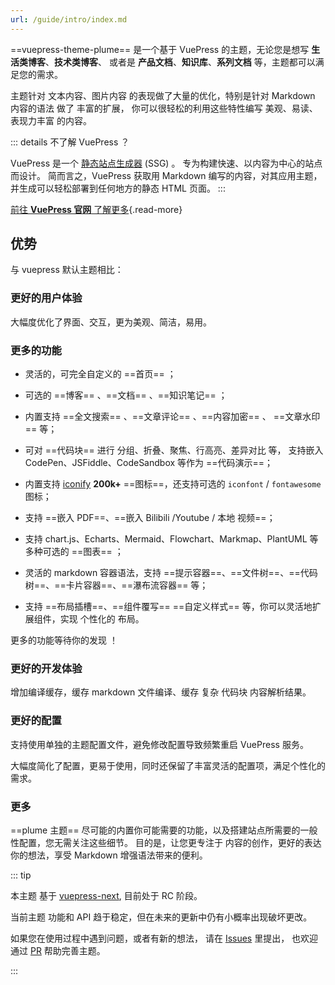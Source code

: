 ```yaml
---
url: /guide/intro/index.md
---
```

\==vuepress-theme-plume== 是一个基于 VuePress 的主题，无论您是想写 **生活类博客**、**技术类博客**、
或者是 **产品文档**、**知识库**、**系列文档** 等，主题都可以满足您的需求。

主题针对 文本内容、图片内容 的表现做了大量的优化，特别是针对 Markdown 内容的语法 做了 丰富的扩展，
你可以很轻松的利用这些特性编写 美观、易读、表现力丰富 的内容。

::: details 不了解 VuePress ？

VuePress 是一个 [静态站点生成器](https://en.wikipedia.org/wiki/Static_site_generator) (SSG) 。
专为构建快速、以内容为中心的站点而设计。
简而言之，VuePress 获取用 Markdown 编写的内容，对其应用主题，并生成可以轻松部署到任何地方的静态 HTML 页面。
:::

[前往 **VuePress 官网** 了解更多](https://v2.vuepress.vuejs.org/zh/){.read-more}

## 优势

与 vuepress 默认主题相比：

### 更好的用户体验

大幅度优化了界面、交互，更为美观、简洁，易用。

### 更多的功能

* 灵活的，可完全自定义的 ==首页== ；

* 可选的 ==博客== 、==文档== 、==知识笔记== ；

* 内置支持 ==全文搜索== 、==文章评论== 、==内容加密== 、 ==文章水印== 等；

* 可对 ==代码块== 进行 分组、折叠、聚焦、行高亮、差异对比 等，
  支持嵌入 CodePen、JSFiddle、CodeSandbox 等作为 ==代码演示==；

* 内置支持 [iconify](https://icon-sets.iconify.design/)  **200k+** ==图标==，还支持可选的 `iconfont` / `fontawesome` 图标；

* 支持 ==嵌入 PDF==、==嵌入 Bilibili /Youtube / 本地 视频==；

* 支持 chart.js、Echarts、Mermaid、Flowchart、Markmap、PlantUML 等多种可选的 ==图表== ；

* 灵活的 markdown 容器语法，支持 ==提示容器==、==文件树==、==代码树==、==卡片容器==、==瀑布流容器== 等；

* 支持 ==布局插槽==、==组件覆写== ==自定义样式== 等，你可以灵活地扩展组件，实现 个性化的 布局。

更多的功能等待你的发现 ！

### 更好的开发体验

增加编译缓存，缓存 markdown 文件编译、缓存 复杂 代码块 内容解析结果。

### 更好的配置

支持使用单独的主题配置文件，避免修改配置导致频繁重启 VuePress 服务。

大幅度简化了配置，更易于使用，同时还保留了丰富灵活的配置项，满足个性化的需求。

### 更多

\==plume 主题== 尽可能的内置你可能需要的功能，以及搭建站点所需要的一般性配置，您无需关注这些细节。
目的是，让您更专注于 内容的创作，更好的表达你的想法，享受 Markdown 增强语法带来的便利。

::: tip

本主题 基于 [vuepress-next](https://github.com/vuepress/vuepress-next), 目前处于 RC 阶段。

当前主题 功能和 API 趋于稳定，但在未来的更新中仍有小概率出现破坏更改。

如果您在使用过程中遇到问题，或者有新的想法，
请在 [Issues](https://github.com/pengzhanbo/vuepress-theme-plume/issues) 里提出，
也欢迎 通过 [PR](https://github.com/pengzhanbo/vuepress-theme-plume/pulls) 帮助完善主题。

:::
